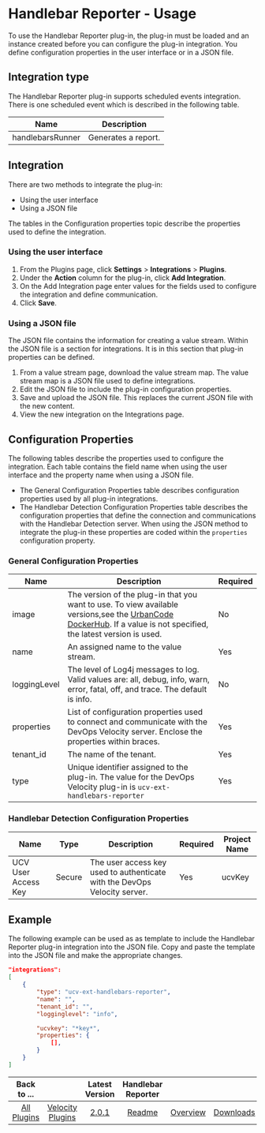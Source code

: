 
# Handlebar Reporter - Usage

To use the Handlebar Reporter plug-in, the plug-in must be loaded and an instance created before you
can configure the plug-in integration. You define configuration properties in the user interface or in a JSON file.

## Integration type

The Handlebar Reporter plug-in supports scheduled events integration. There is one scheduled event which is described in the following table.

| Name | Description |
| --- | --- |
| handlebarsRunner | Generates a report. |

## Integration

There are two methods to integrate the plug-in:

* Using the user interface
* Using a JSON file

The tables in the Configuration properties topic describe the properties used to define the integration.

### Using the user interface

1. From the Plugins page, click **Settings** > **Integrations** > **Plugins**.
2. Under the **Action** column for the plug-in, click **Add Integration**.
3. On the Add Integration page enter values for the fields used to configure the integration and define communication.
4. Click **Save**.

### Using a JSON file

The JSON file contains the information for creating a value stream. Within the JSON file is a section for integrations. It is in this section that plug-in properties can be defined.

1. From a value stream page, download the value stream map. The value stream map is a JSON file used to define integrations.
2. Edit the JSON file to include the plug-in configuration properties.
3. Save and upload the JSON file. This replaces the current JSON file with the new content.
4. View the new integration on the Integrations page.

## Configuration Properties

The following tables describe the properties used to configure the integration. Each table contains the field name when using the user interface and the property name when using a JSON
file.

* The General Configuration Properties table describes configuration properties used by all plug-in integrations.
* The Handlebar Detection Configuration Properties table describes the configuration properties that define the connection and communications with the Handlebar Detection server. When using the JSON method to integrate the plug-in these properties are coded within the `properties` configuration property.

### General Configuration Properties

| Name | Description | Required |
| --- | --- | --- |
| image | The version of the plug-in that you want to use. To view available versions,see the [UrbanCode DockerHub](https://hub.docker.com/r/urbancode/ucv-ext-handlebars-reporter). If a value is not specified, the latest version is used. | No |
| name | An assigned name to the value stream. | Yes |
| loggingLevel | The level of Log4j messages to log. Valid values are: all, debug, info, warn, error, fatal, off, and trace. The default is info. | No |
| properties | List of configuration properties used to connect and communicate with the DevOps Velocity server. Enclose the properties within braces. | Yes |
| tenant_id | The name of the tenant. | Yes |
| type | Unique identifier assigned to the plug-in. The value for the DevOps Velocity plug-in is `ucv-ext-handlebars-reporter` | Yes |

### Handlebar Detection Configuration Properties

| Name | Type | Description | Required | Project Name |
| --- | --- | --- | --- | --- |
| UCV User Access Key | Secure | The user access key used to authenticate with the DevOps Velocity server. | Yes | ucvKey |

## Example

The following example can be used as as template to include the Handlebar Reporter plug-in integration into
the JSON file. Copy and paste the template into the JSON file and make the appropriate changes.

```json
"integrations":
[
    {
        "type": "ucv-ext-handlebars-reporter",
        "name": "",
        "tenant_id": "",
        "logginglevel": "info",

        "ucvkey": "*key*",
        "properties": {
            [],
        }
    }
]

```

|Back to ...||Latest Version|Handlebar Reporter |||
| :---: | :---: | :---: | :---: | :---: | :---: |
|[All Plugins](../../index.md)|[Velocity Plugins](../README.md)|[2.0.1](https://raw.githubusercontent.com/UrbanCode/IBM-UCV-PLUGINS/main/files/ucv-ext-handlebars-reporter/ucv-ext-handlebars-reporter:2.0.1.tar.7z.001)|[Readme](README.md)|[Overview](overview.md)|[Downloads](downloads.md)|
